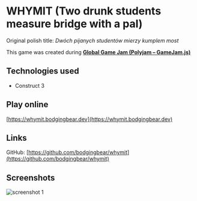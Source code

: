 # WHYMIT (Two drunk students measure bridge with a pal)

Original polish title: *Dwóch pijanych studentów mierzy kumplem most*

This game was created during [**Global Game Jam (Polyjam – GameJam.js)**](https://globalgamejam.org/2019/jam-sites/polyjam-2019)

## Technologies used
* Construct 3

## Play online

[https://whymit.bodgingbear.dev](https://whymit.bodgingbear.dev)

## Links

GitHub: [https://github.com/bodgingbear/whymit](https://github.com/bodgingbear/whymit)

## Screenshots
![screenshot 1](https://raw.githubusercontent.com/bodgingbear/whymit/master/website/screenshot.png)
